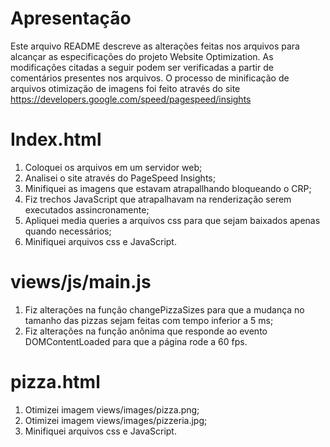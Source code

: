 # Apresentação

Este arquivo README descreve as alterações feitas nos arquivos para alcançar as especificações do projeto Website Optimization.
As modificações citadas a seguir podem ser verificadas a partir de comentários presentes nos arquivos.
O processo de minificação de arquivos otimização de imagens foi feito através do site https://developers.google.com/speed/pagespeed/insights

# Index.html

1. Coloquei os arquivos em um servidor web;
2. Analisei o site através do PageSpeed Insights;
3. Minifiquei as imagens que estavam atrapallhando bloqueando o CRP;
4. Fiz trechos JavaScript que atrapalhavam na renderização serem executados assincronamente;
5. Apliquei media queries a arquivos css para que sejam baixados apenas quando necessários;
6. Minifiquei arquivos css e JavaScript.

# views/js/main.js

1. Fiz alterações na função changePizzaSizes para que a mudança no tamanho das pizzas sejam feitas com tempo inferior a 5 ms;
2. Fiz alterações na função anônima que responde ao evento DOMContentLoaded para que a página rode a 60 fps.

# pizza.html

1. Otimizei imagem views/images/pizza.png;
2. Otimizei imagem views/images/pizzeria.jpg;
3. Minifiquei arquivos css e JavaScript.
